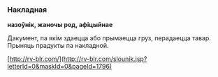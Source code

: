 ### Накладная
**назоўнік, жаночы род, афіцыйнае**

Дакумент, па якім здаецца або прымаецца груз, перадаецца тавар. Прыняць прадукты па накладной.

<a rel="author">[http://rv-blr.com/](http://rv-blr.com/slounik.jsp?letterId=0&maskId=0&pageId=1796)</a>
